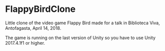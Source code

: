 # FlappyBirdClone
Little clone of the video game Flappy Bird made for a talk in Biblioteca Viva, Antofagasta, April 14, 2018.

The game is running on the last version of Unity so you have to use Unity 2017.4.1f1 or higher.
